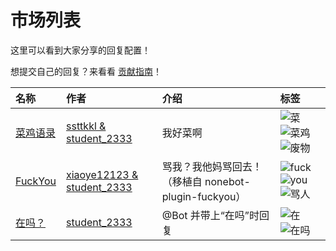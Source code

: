 <!-- markdownlint-disable -->
# 市场列表

这里可以看到大家分享的回复配置！

想提交自己的回复？来看看 [贡献指南](market/contributing)！

| 名称 | 作者 | 介绍 | 标签 |
| :- | :- | :- | :- |
| [菜鸡语录](market/replies/i_am_rubbish) | [ssttkkl & student_2333](https://github.com/ssttkkl/bot-kuraku/commit/8c33ce89ebdd0b9ee9decbf26306d8441012525d) | 我好菜啊 | ![菜](https://img.shields.io/badge/-菜-brightgreen?style=flat-square) ![菜鸡](https://img.shields.io/badge/-菜鸡-brightgreen?style=flat-square) ![废物](https://img.shields.io/badge/-废物-brightgreen?style=flat-square) |
| [FuckYou](market/replies/fuck_you) | [xiaoye12123 & student_2333](https://github.com/lgc-NB2Dev/nonebot-plugin-fuckyou) | 骂我？我他妈骂回去！（移植自 nonebot-plugin-fuckyou） | ![fuck](https://img.shields.io/badge/-fuck-brightgreen?style=flat-square) ![you](https://img.shields.io/badge/-you-brightgreen?style=flat-square) ![骂人](https://img.shields.io/badge/-骂人-brightgreen?style=flat-square) |
| [在吗？](market/replies/are_you_here) | [student_2333](https://lgc2333.top) | @Bot 并带上“在吗”时回复 | ![在](https://img.shields.io/badge/-在-brightgreen?style=flat-square) ![在吗](https://img.shields.io/badge/-在吗-brightgreen?style=flat-square) |